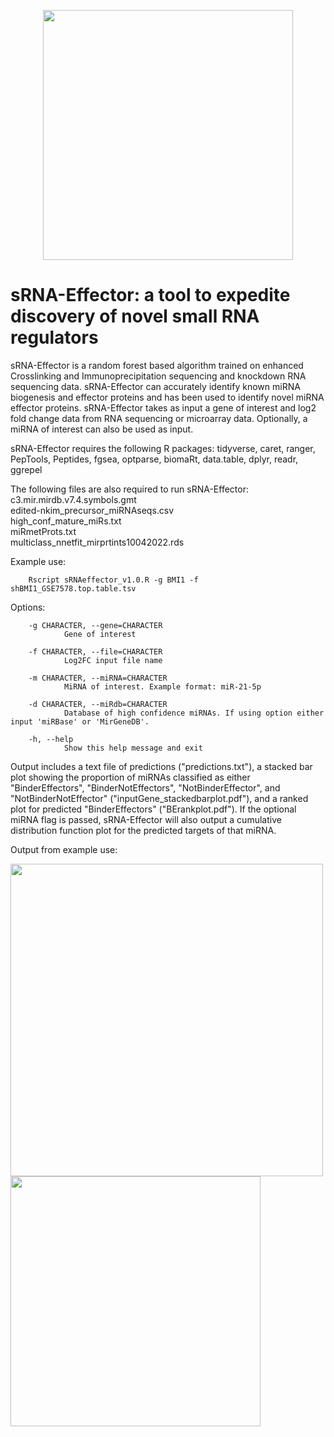 <p align="center">
<img src="https://github.com/bw9bj/sRNA-Effector/assets/42174020/0482c749-7692-4f0b-9233-dbeea0dbe991" width="400" />
</p>


# sRNA-Effector: a tool to expedite discovery of novel small RNA regulators

sRNA-Effector is a random forest based algorithm trained on enhanced Crosslinking and Immunoprecipitation sequencing and knockdown RNA sequencing data. sRNA-Effector can accurately identify known miRNA biogenesis and effector proteins and has been used to identify novel miRNA effector proteins. sRNA-Effector takes as input a gene of interest and log2 fold change data from RNA sequencing or microarray data. Optionally, a miRNA of interest can also be used as input. 

sRNA-Effector requires the following R packages:
tidyverse,
caret,
ranger,
PepTools,
Peptides,
fgsea,
optparse,
biomaRt,
data.table,
dplyr,
readr,
ggrepel

The following files are also required to run sRNA-Effector: <br>
c3.mir.mirdb.v7.4.symbols.gmt <br>
edited-nkim_precursor_miRNAseqs.csv <br>
high_conf_mature_miRs.txt <br>
miRmetProts.txt <br>
multiclass_nnetfit_mirprtints10042022.rds <br>

Example use:

        Rscript sRNAeffector_v1.0.R -g BMI1 -f shBMI1_GSE7578.top.table.tsv

Options:

        -g CHARACTER, --gene=CHARACTER
                Gene of interest

        -f CHARACTER, --file=CHARACTER
                Log2FC input file name

        -m CHARACTER, --miRNA=CHARACTER
                MiRNA of interest. Example format: miR-21-5p

        -d CHARACTER, --miRdb=CHARACTER
                Database of high confidence miRNAs. If using option either input 'miRBase' or 'MirGeneDB'.

        -h, --help
                Show this help message and exit


Output includes a text file of predictions ("predictions.txt"), a stacked bar plot showing the proportion of miRNAs classified as either "BinderEffectors", "BinderNotEffectors", "NotBinderEffector", and "NotBinderNotEffector" ("inputGene_stackedbarplot.pdf"), and a ranked plot for predicted "BinderEffectors" ("BErankplot.pdf"). If the optional miRNA flag is passed, sRNA-Effector will also output a cumulative distribution function plot for the predicted targets of that miRNA.

Output from example use: <br>
<p align="center">

<img src="https://github.com/bw9bj/sRNA-Effector/assets/42174020/08b8475b-5107-4801-96e1-4237bed63188" width="500" /> <img src="https://github.com/bw9bj/sRNA-Effector/assets/42174020/e9b42434-1265-467d-94d5-775780796457" width="400" /> <br>
</p>







